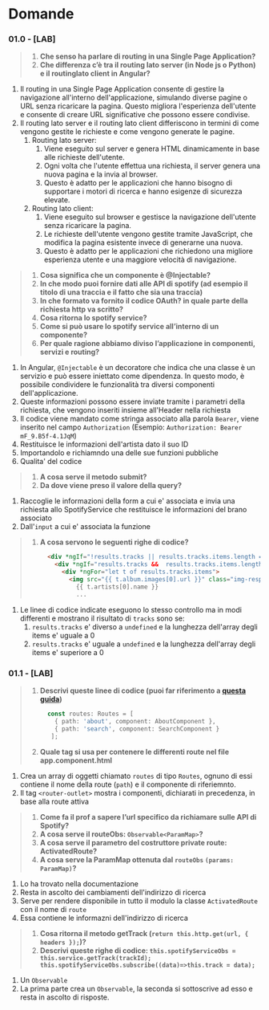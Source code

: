 # Domande

### 01.0 - [LAB]
> 1. **Che senso ha parlare di routing in una Single Page Application?**
> 2. **Che differenza c’è tra il routing lato server (in Node js o Python) e il routinglato client  in Angular?**

1. Il routing in una Single Page Application consente di gestire la navigazione all'interno dell'applicazione, simulando diverse pagine o URL senza ricaricare la pagina. Questo migliora l'esperienza dell'utente e consente di creare URL significative che possono essere condivise.
2. Il routing lato server e il routing lato client differiscono in termini di come vengono gestite le richieste e come vengono generate le pagine.
   1. Routing lato server:
      1. Viene eseguito sul server e genera HTML dinamicamente in base alle richieste dell'utente.
      2. Ogni volta che l'utente effettua una richiesta, il server genera una nuova pagina e la invia al browser.
      3. Questo è adatto per le applicazioni che hanno bisogno di supportare i motori di ricerca e hanno esigenze di sicurezza elevate.
   2. Routing lato client:
      1. Viene eseguito sul browser e gestisce la navigazione dell'utente senza ricaricare la pagina.
      2. Le richieste dell'utente vengono gestite tramite JavaScript, che modifica la pagina esistente invece di generarne una nuova.
      3. Questo è adatto per le applicazioni che richiedono una migliore esperienza utente e una maggiore velocità di navigazione.

> 1. **Cosa significa che un componente è @Injectable?**
> 2. **In che modo puoi fornire dati alle API di spotify (ad esempio il titolo di una traccia e il fatto che sia una traccia)**
> 3. **In che formato va fornito il codice OAuth? in quale parte della richiesta http va scritto?**
> 4. **Cosa ritorna lo spotify service?**
> 5. **Come si può usare lo spotify service all’interno di un componente?**
> 6. **Per quale ragione abbiamo diviso l’applicazione in componenti, servizi e routing?**

1. In Angular, `@Injectable` è un decoratore che indica che una classe è un servizio e può essere iniettato come dipendenza. In questo modo, è possibile condividere le funzionalità tra diversi componenti dell'applicazione.
2. Queste informazioni possono essere inviate tramite i parametri della richiesta, che vengono inseriti insieme all'Header nella richiesta
3. Il codice viene mandato come stringa associato alla parola `Bearer`, viene inserito nel campo `Authorization` (Esempio: `Authorization: Bearer mF_9.B5f-4.1JqM`)
4. Restituisce le informazioni dell'artista dato il suo ID
5. Importandolo e richiamndo una delle sue funzioni pubbliche
6. Qualita' del codice

> 1. **A cosa serve il metodo submit?**
> 2. **Da dove viene preso il valore della query?**

1. Raccoglie le informazioni della form a cui e' associata e invia una richiesta allo SpotifyService che restituisce le informazioni del brano associato
2. Dall'`input` a cui e' associata la funzione

> 1. **A cosa servono le seguenti righe di codice?**
>     ```html
>       <div *ngIf="!results.tracks || results.tracks.items.length == 0">
>         <div *ngIf="results.tracks &&  results.tracks.items.length > 0">
>           <div *ngFor="let t of results.tracks.items">
>             <img src="{{ t.album.images[0].url }}" class="img-responsive">
>               {{ t.artists[0].name }}
>               ...
>     ```

1. Le linee di codice indicate eseguono lo stesso controllo ma in modi differenti e mostrano il risultato di `tracks` sono se:
   1. `results.tracks` e' diverso a `undefined` e la lunghezza dell'array degli items e' uguale a 0
   2. `results.tracks` e' uguale a `undefined` e la lunghezza dell'array degli items e' superiore a 0

### 01.1 - [LAB]
> 1. **Descrivi queste linee di codice (puoi far riferimento a [questa guida](https://angular.io/guide/router#configuration))**
>     ```ts
>       const routes: Routes = [
>         { path: 'about', component: AboutComponent },
>         { path: 'search', component: SearchComponent }
>        ];
>     ```
> 2. **Quale tag si usa per contenere le differenti route nel file app.component.html**

1. Crea un array di oggetti chiamato `routes` di tipo `Routes`, ognuno di essi contiene il nome della route (`path`) e il componente di riferiemnto.
2. Il tag `<router-outlet>` mostra i componenti, dichiarati in precedenza, in base alla route attiva  

> 1. **Come fa il prof a sapere l’url specifico da richiamare sulle API di Spotify?**
> 2. **A cosa serve il routeObs: `Observable<ParamMap>`?**
> 3. **A cosa serve il parametro del costruttore private route: ActivatedRoute?**
> 4. **A cosa serve la ParamMap ottenuta dal `routeObs` `(params: ParamMap)`?**

1. Lo ha trovato nella documentazione
2. Resta in ascolto dei cambiamenti dell'indirizzo di ricerca
3. Serve per rendere disponibile in tutto il modulo la classe `ActivatedRoute` con il nome di `route` 
4. Essa contiene le informazni dell'indirizzo di ricerca

> 1. **Cosa ritorna il metodo getTrack (`return this.http.get(url, { headers });`)?**
> 2. **Descrivi queste righe di codice: `this.spotifyServiceObs = this.service.getTrack(trackId); this.spotifyServiceObs.subscribe((data)=>this.track = data);`**

1. Un `Observable`
2. La prima parte crea un `Observable`, la seconda si sottoscrive ad esso e resta in ascolto di risposte.